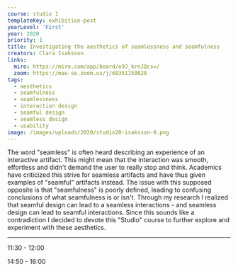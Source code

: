 ```yaml
---
course: studio 1
templateKey: exhibition-post
yearLevel: 'First'
year: 2020
priority: 1
title: Investigating the aesthetics of seamlessness and seamfulness
creators: Clara Isaksson
links:
  miro: https://miro.com/app/board/o9J_krnJQcs=/
  zoom: https://mau-se.zoom.us/j/68351150028
tags:
  - aesthetics
  - seamfulness
  - seamlessness
  - interaction design
  - seamful design
  - seamless design
  - usability
image: /images/uploads/2020/studio20-isaksson-0.png
---
```


The word "seamless" is often heard describing an experience of an interactive artifact. This might mean that the interaction was smooth, effortless and didn't demand the user to really stop and think. Academics have criticized this strive for seamless artifacts and have thus given examples of "seamful" artifacts instead. The issue with this supposed opposite is that "seamfulness" is poorly defined, leading to confusing conclusions of what seamfulness is or isn't. Through my research I realized that seamful design can lead to a seamless interactions - and seamless design can lead to seamful interactions. Since this sounds like a contradiction I decided to devote this "Studio" course to further explore and experiment with these aesthetics.

---

11:30 - 12:00

14:50 - 16:00
